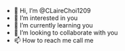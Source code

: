 - 👋 Hi, I’m @CLaireChoi1209
- 👀 I’m interested in you
- 🌱 I’m currently learning you
- 💞️ I’m looking to collaborate with you
- 📫 How to reach me call me

<!---
CLaireChoi1209/CLaireChoi1209 is a ✨ special ✨ repository because its `README.md` (this file) appears on your GitHub profile.
You can click the Preview link to take a look at your changes.
--->
